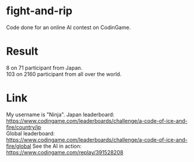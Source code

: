 # fight-and-rip
Code done for an online AI contest on CodinGame.

# Result
8 on 71 participant from Japan.  
103 on 2160 participant from all over the world.

# Link
My username is "Ninja".
Japan leaderboard: https://www.codingame.com/leaderboards/challenge/a-code-of-ice-and-fire/country/jp  
Global leaderboard: https://www.codingame.com/leaderboards/challenge/a-code-of-ice-and-fire/global
See the AI in action: https://www.codingame.com/replay/391528208
